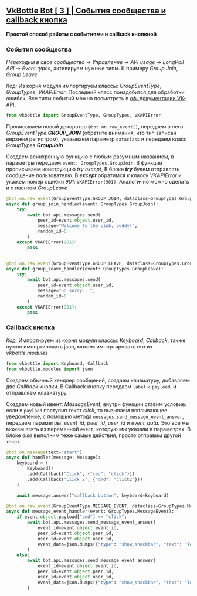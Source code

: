 ## [VkBottle Bot [ 3 ] | События сообщества и callback кнопка]()
__Простой способ работы с событиями и callback кнопкной__

### События сообщества

*Переходим в свое сообщество* -> *Управление* -> *API usage* -> *LongPoll API* -> *Event types*, активируем нужные типы. К примеру *Group Join*, *Group Leave*

*Код:* Из корня модуля импортируем классы: *GroupEventType*, *GroupTypes*, *VKAPIError*. Последний класс понадобится для обработки ошибок. Все типы событий можно посмотреть в [оф. документации VK-API](https://vk.com/dev/groups_events).

```py
from vkbottle import GroupEventType, GroupTypes, VKAPIError
```

Прописываем новый декоратор `@bot.on.raw_event()`, передаем в него *GroupEventType.__GROUP_JOIN__* (обратите внимания, что тип записан верхнем регистром), указываем параметр `dataclass` и передаем класс *GroupTypes.__GroupJoin__*

Создаем асинхронную функцию с любым разумным названием, в параметры передаем `event: GroupTypes.GroupJoin`. В функции прописываем конструкцию *try except*, В блоке __*try*__ будем отправлять сообщение пользователю. В __*except*__ обратимся к классу *VKAPIError* и укажем номер ошибки *901*: `VKAPIError(901)`. Аналогично можно сделать и с ивентом *GroupLeave*

```py
@bot.on.raw_event(GroupEventType.GROUP_JOIN, dataclass=GroupTypes.GroupJoin)
async def group_join_handler(event: GroupTypes.GroupJoin):
	try:
		await bot.api.messages.send(
			peer_id=event.object.user_id,
			message="Welcome to the club, buddy!",
			random_id=0
		)
	except VKAPIError(901):
		pass


@bot.on.raw_event(GroupEventType.GROUP_LEAVE, dataclass=GroupTypes.GroupLeave)
async def group_leave_handler(event: GroupTypes.GroupLeave):
	try:
		await bot.api.messages.send(
			peer_id=event.object.user_id,
			message="So sorry...",
			random_id=0
		)
	except VKAPIError(901):
		pass
```

### Callback кнопка

*Код:* Импортируем из корня модуля классы: *Keyboard*, *Callback*, также нужно импортировать json, можем импортировать его из *vkbottle.modules* 

```py
from vkbottle import Keyboard, Callback
from vkbottle.modules import json
```

Создаем обычный хендлер сообщений, создаем клавиатуру, добавляем две *Callback* кнопки. В Callback кнопку передаем `label` и `payload`, и отправляем клавиатуру.

Создаем новый ивент: *MessageEvent*, внутри функции ставим условие: если в `payload` поступил текст *click*, то вызываем всплывающее уведомление, с помощью метода `messages.send_message_event_answer`, передаем параметры: *event_id*, *peer_id*, *user_id* и *event_data*. Это все мы можем взять из переменной `event`, которую мы указали в параметрах. В блоке *else* выполним теже самые действия, просто отправим другой текст.

```py
@bot.on.message(text="start")
async def handler(message: Message):
	keyboard = (
		Keyboard()
		.add(Callback("Click", {"cmd": "click"}))
		.add(Callback("Click 2", {"cmd": "click2"}))
	)

	await message.answer("callback button", keyboard=keyboard)

@bot.on.raw_event(GroupEventType.MESSAGE_EVENT, dataclass=GroupTypes.MessageEvent)
async def message_event_handler(event: GroupTypes.MessageEvent):
	if event.object.payload["cmd"] == "click":
		await bot.api.messages.send_message_event_answer(
			event_id=event.object.event_id,
			peer_id=event.object.peer_id,
			user_id=event.object.user_id,
			event_data=json.dumps({"type": "show_snackbar", "text": "Test message"})
		)
	else:
		await bot.api.messages.send_message_event_answer(
			event_id=event.object.event_id,
			peer_id=event.object.peer_id,
			user_id=event.object.user_id,
			event_data=json.dumps({"type": "show_snackbar", "text": "Test message 2"})
		)
```
